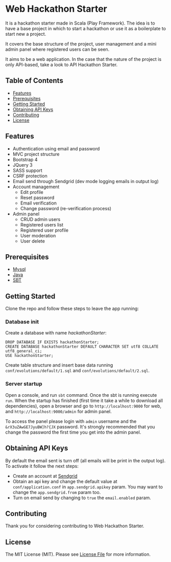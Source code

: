 # Web Hackathon Starter

It is a hackathon starter made in Scala (Play Framework). The idea is to have a base project in which to start a hackathon or use it as a boilerplate to start new a project.

It covers the base structure of the project, user management and a mini admin panel where registered users can be seen.

It aims to be a web application. In the case that the nature of the project is only API-based, take a look to API Hackathon Starter.

Table of Contents
-----------------

- [Features](#features)
- [Prerequisites](#prerequisites)
- [Getting Started](#getting-started)
- [Obtaining API Keys](#obtaining-api-keys)
- [Contributing](#contributing)
- [License](#license)

Features
--------

- Authentication using email and password
- MVC project structure
- Bootstrap 4
- JQuery 3
- SASS support
- CSRF protection
- Email send through Sendgrid (dev mode logging emails in output log)
- Account management
    - Edit profile
    - Reset password
    - Email verification
    - Change password (re-verification process)
- Admin panel
    - CRUD admin users
    - Registered users list
    - Registered user profile
    - User moderation
    - User delete

Prerequisites
-------------
- [Mysql](http://www.mysql.com)
- [Java](https://www.java.com/es/download/)
- [SBT](https://www.scala-sbt.org/)

Getting Started
---------------

Clone the repo and follow these steps to leave the app running:

### Database init

Create a database with name *hackathonStarter*:
```
DROP DATABASE IF EXISTS hackathonStarter;
CREATE DATABASE hackathonStarter DEFAULT CHARACTER SET utf8 COLLATE utf8_general_ci;
USE hackathonStarter;
```

Create table structure and insert base data running `conf/evolutions/default/1.sql` and `conf/evolutions/default/2.sql`.

### Server startup

Open a console, and run `sbt` command. Once the sbt is running execute `run`.
When the startup has finished (first time it take a while to download all dependencies), open a browser and go to `http://localhost:9000` for web, and `http://localhost:9000/admin` for admin panel.

To access the panel please login with `admin` username and the `&rX3uZAwGE7JyuBW]h?{JX` password. It's strongly recommended that you change the password the first time you get into the admin panel.

Obtaining API Keys
------------------

By default the email sent is turn off (all emails will be print in the output log). To activate it follow the next steps:

- Create an account at [Sendgrid](https://sendgrid.com/)
- Obtain an api key and change the default value at `conf/application.conf` in `app.sendgrid.apikey` param. You may want to change the `app.sendgrid.from` param too.
- Turn on email send by changing to `true` the `email.enabled` param.

## Contributing

Thank you for considering contributing to Web Hackathon Starter.

## License

The MIT License (MIT). Please see [License File](LICENSE) for more information.
